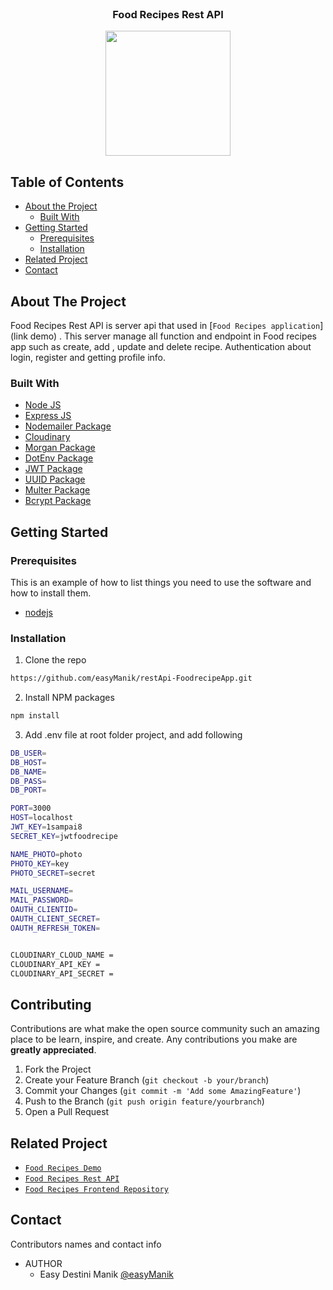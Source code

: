 <br />
<p align="center">

  <h3 align="center">Food Recipes Rest API</h3>
  <p align="center">
    <image align="center" width="200" src='./logo.png' />
  </p>

<!-- TABLE OF CONTENTS -->

## Table of Contents

- [About the Project](#about-the-project)
  - [Built With](#built-with)
- [Getting Started](#getting-started)
  - [Prerequisites](#prerequisites)
  - [Installation](#installation)
- [Related Project](#related-project)
- [Contact](#contact)

<!-- ABOUT THE PROJECT -->

## About The Project

Food Recipes Rest API is server api that used in [`Food Recipes application`](link demo) . This server manage all function and endpoint in Food recipes app such as create, add , update and delete recipe. Authentication about login, register and getting profile info.

### Built With

- [Node JS](https://nodejs.org/en/docs/)
- [Express JS](https://expressjs.com/)
- [Nodemailer Package](https://www.npmjs.com/package/nodemailer)
- [Cloudinary](https://cloudinary.com/)
- [Morgan Package](https://www.npmjs.com/package/morgan)
- [DotEnv Package](https://www.npmjs.com/package/dotenv)
- [JWT Package](https://www.npmjs.com/package/jsonwebtoken)
- [UUID Package](https://www.npmjs.com/package/uuid)
- [Multer Package](https://www.npmjs.com/package/multer)
- [Bcrypt Package](https://www.npmjs.com/package/bcrypt)

<!-- GETTING STARTED -->

## Getting Started

### Prerequisites

This is an example of how to list things you need to use the software and how to install them.

- [nodejs](https://nodejs.org/en/download/)

### Installation

1. Clone the repo

```sh
https://github.com/easyManik/restApi-FoodrecipeApp.git
```

2. Install NPM packages

```sh
npm install
```

3. Add .env file at root folder project, and add following

```sh
DB_USER=
DB_HOST=
DB_NAME=
DB_PASS=
DB_PORT=

PORT=3000
HOST=localhost
JWT_KEY=1sampai8
SECRET_KEY=jwtfoodrecipe

NAME_PHOTO=photo
PHOTO_KEY=key
PHOTO_SECRET=secret

MAIL_USERNAME=
MAIL_PASSWORD=
OAUTH_CLIENTID=
OAUTH_CLIENT_SECRET=
OAUTH_REFRESH_TOKEN=


CLOUDINARY_CLOUD_NAME =
CLOUDINARY_API_KEY =
CLOUDINARY_API_SECRET =
```

<!-- CONTRIBUTING -->

## Contributing

Contributions are what make the open source community such an amazing place to be learn, inspire, and create. Any contributions you make are **greatly appreciated**.

1. Fork the Project
2. Create your Feature Branch (`git checkout -b your/branch`)
3. Commit your Changes (`git commit -m 'Add some AmazingFeature'`)
4. Push to the Branch (`git push origin feature/yourbranch`)
5. Open a Pull Request

<!-- RELATED PROJECT -->

## Related Project

- [`Food Recipes Demo`]()
- [`Food Recipes Rest API`]()
- [`Food Recipes Frontend Repository`](https://github.com/easyManik/FoodRecipe-frontend.git)

<!-- CONTACT -->

## Contact

Contributors names and contact info

- AUTHOR
  - Easy Destini Manik [@easyManik](https://github.com/easyManik)
